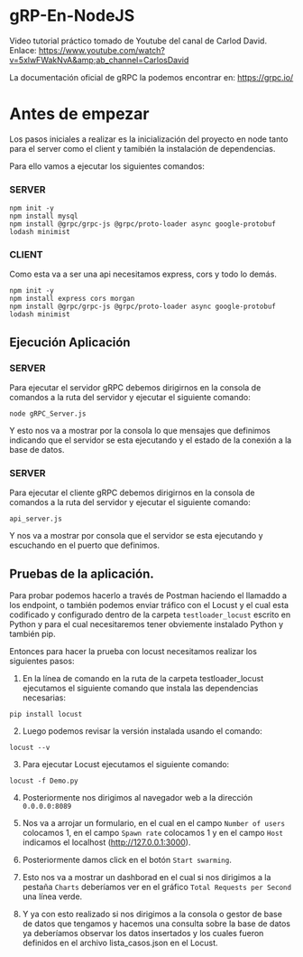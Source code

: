 # gRP-En-NodeJS
Video tutorial práctico tomado de Youtube del canal de Carlod David. Enlace: https://www.youtube.com/watch?v=5xlwFWakNvA&amp;ab_channel=CarlosDavid

La documentación oficial de gRPC la podemos encontrar en: https://grpc.io/

# Antes de empezar

Los pasos iniciales a realizar es la inicialización del proyecto en node tanto para el server como el client y tamibién la instalación de dependencias.

Para ello vamos a ejecutar los siguientes
comandos:

### SERVER

```
npm init -y
npm install mysql
npm install @grpc/grpc-js @grpc/proto-loader async google-protobuf lodash minimist
```

### CLIENT
Como esta va a ser una api necesitamos express, cors y todo lo demás.
```
npm init -y
npm install express cors morgan
npm install @grpc/grpc-js @grpc/proto-loader async google-protobuf lodash minimist
```

## Ejecución Aplicación

### SERVER

Para ejecutar el servidor gRPC debemos dirigirnos en la consola de comandos a la ruta del servidor y ejecutar el siguiente comando:

```
node gRPC_Server.js 
```

Y esto nos va a mostrar por la consola lo que mensajes que definimos indicando que el servidor se esta ejecutando y el estado de la conexión a la base de datos.

### SERVER

Para ejecutar el cliente gRPC debemos dirigirnos en la consola de comandos a la ruta del servidor y ejecutar el siguiente comando:

```
api_server.js 
```

Y nos va a mostrar por consola que el servidor se esta ejecutando y escuchando en el puerto que definimos.

## Pruebas de la aplicación.

Para probar podemos hacerlo a través de Postman haciendo el llamaddo a los endpoint, o también podemos enviar tráfico con el Locust y el cual esta codificado y configurado dentro de la carpeta `testloader_locust` escrito en Python y para el cual necesitaremos tener obviemente instalado Python y también pip.

Entonces para hacer la prueba con locust necesitamos realizar los siguientes pasos:

1. En la línea de comando en la ruta de la carpeta testloader_locust ejecutamos el siguiente comando que instala las dependencias necesarias:
```
pip install locust
```

2. Luego podemos revisar la versión instalada usando el comando:
```
locust --v
```

3. Para ejecutar Locust ejecutamos el siguiente comando:
```
locust -f Demo.py
```

4. Posteriormente nos dirigimos al navegador web a la dirección `0.0.0.0:8089`

5. Nos va a arrojar un formulario, en el cual en el campo `Number of users` colocamos 1, en el campo `Spawn rate` colocamos 1 y en el campo `Host` indicamos el localhost (http://127.0.0.1:3000).

6. Posteriormente damos click en el botón `Start swarming`.

7. Esto nos va a mostrar un dashborad en el cual si nos dirigimos a la pestaña `Charts` deberíamos ver en el gráfico `Total Requests per Second` una línea verde.

8. Y ya con esto realizado si nos dirigimos a la consola o gestor de base de datos que tengamos y hacemos una consulta sobre la base de datos ya deberíamos observar los datos insertados y los cuales fueron definidos en el archivo lista_casos.json en el Locust.